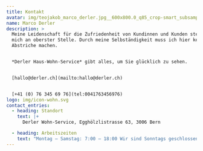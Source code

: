 ```yaml
---
title: Kontakt
avatar: img/teojakob_marco_derler.jpg__600x800.0_q85_crop-smart_subsampling-2_upscale.jpg
name: Marco Derler
description: >
  Meine Leidenschaft für die Zufriedenheit von Kundinnen und Kunden steht für
  mich an oberster Stelle. Durch meine Selbständigkeit muss ich hier keine
  Abstriche machen.


  *Derler Haus-Wohn-Service* gibt alles, um Sie glücklich zu sehen.


  [hallo@derler.ch](mailto:hallo@derler.ch)


  [+41 (0) 76 345 69 76](tel:0041763456976)
logo: img/icon-wohn.svg
contact_entries:
  - heading: Standort
    text: |+
      Derler Wohn-Service, Egghölzlistrasse 63, 3006 Bern  

  - heading: Arbeitszeiten
    text: "Montag – Samstag: 7:00 – 18:00 Wir sind Sonntags geschlossen"
---
```

